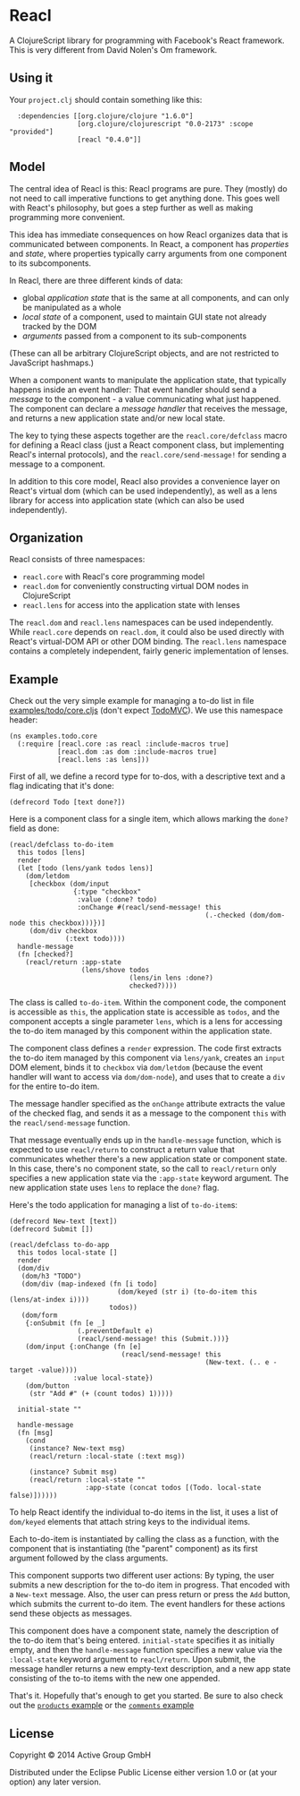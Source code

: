 # Reacl

A ClojureScript library for programming with Facebook's React
framework.  This is very different from David Nolen's Om framework.

## Using it

Your `project.clj` should contain something like this:

	  :dependencies [[org.clojure/clojure "1.6.0"]
					 [org.clojure/clojurescript "0.0-2173" :scope "provided"]
					 [reacl "0.4.0"]]

## Model

The central idea of Reacl is this: Reacl programs are pure.  They
(mostly) do not need to call imperative functions to get anything
done.  This goes well with React's philosophy, but goes a step further
as well as making programming more convenient.

This idea has immediate consequences on how Reacl organizes data that
is communicated between components.  In React, a component has
*properties* and *state*, where properties typically carry arguments
from one component to its subcomponents.

In Reacl, there are three different kinds of data:

- global *application state* that is the same at all components, and
  can only be manipulated as a whole
- *local state* of a component, used to maintain GUI state not already
  tracked by the DOM
- *arguments* passed from a component to its sub-components

(These can all be arbitrary ClojureScript objects, and are not
restricted to JavaScript hashmaps.)

When a component wants to manipulate the application state, that
typically happens inside an event handler: That event handler should
send a *message* to the component - a value communicating what just
happened.  The component can declare a *message handler* that receives
the message, and returns a new application state and/or new local
state.

The key to tying these aspects together are the `reacl.core/defclass`
macro for defining a Reacl class (just a React component class, but
implementing Reacl's internal protocols), and the
`reacl.core/send-message!` for sending a message to a component.

In addition to this core model, Reacl also provides a convenience
layer on React's virtual dom (which can be used independently), as
well as a lens library for access into application state (which can
also be used independently).

## Organization

Reacl consists of three namespaces:

- `reacl.core` with Reacl's core programming model
- `reacl.dom` for conveniently constructing virtual DOM nodes in
  ClojureScript
- `reacl.lens` for access into the application state with lenses

The `reacl.dom` and `reacl.lens` namespaces can be used independently.
While `reacl.core` depends on `reacl.dom`, it could also be used
directly with React's virtual-DOM API or other DOM binding.  The
`reacl.lens` namespace contains a completely independent, fairly
generic implementation of lenses.

## Example

Check out the very simple example for managing a to-do list in file
[examples/todo/core.cljs](examples/todo/core.cljs)
(don't
expect [TodoMVC](http://todomvc.com/)).  We use this namespace header:

	(ns examples.todo.core
	  (:require [reacl.core :as reacl :include-macros true]
				[reacl.dom :as dom :include-macros true]
				[reacl.lens :as lens]))

First of all, we define a record type for to-dos, with a descriptive
text and a flag indicating that it's done:

    (defrecord Todo [text done?])
    
Here is a component class for a single item, which allows marking the
`done?` field as done:

	(reacl/defclass to-do-item
	  this todos [lens]
	  render
	  (let [todo (lens/yank todos lens)]
		(dom/letdom
		 [checkbox (dom/input
					{:type "checkbox"
					 :value (:done? todo)
					 :onChange #(reacl/send-message! this
													 (.-checked (dom/dom-node this checkbox)))})]
		 (dom/div checkbox
				  (:text todo))))
	  handle-message
	  (fn [checked?]
		(reacl/return :app-state
					  (lens/shove todos
								  (lens/in lens :done?)
								  checked?))))

The class is called `to-do-item`.  Within the component code, the
component is accessible as `this`, the application state is accessible
as `todos`, and the component accepts a single parameter `lens`, which
is a lens for accessing the to-do item managed by this component
within the application state.

The component class defines a `render` expression.  The code first
extracts the to-do item managed by this component via `lens/yank`,
creates an `input` DOM element, binds it to `checkbox` via
`dom/letdom` (because the event handler will want to access via
`dom/dom-node`), and uses that to create a `div` for the entire to-do
item.

The message handler specified as the `onChange` attribute extracts the
value of the checked flag, and sends it as a message to the component
`this` with the `reacl/send-message` function.

That message eventually ends up in the `handle-message` function,
which is expected to use `reacl/return` to construct a return value
that communicates whether there's a new application state or component
state.  In this case, there's no component state, so the call to
`reacl/return` only specifies a new application state via the
`:app-state` keyword argument.  The new application state uses `lens`
to replace the `done?` flag.

Here's the todo application for managing a list of `to-do-item`s:

	(defrecord New-text [text])
	(defrecord Submit [])

	(reacl/defclass to-do-app
	  this todos local-state []
	  render
	  (dom/div
	   (dom/h3 "TODO")
	   (dom/div (map-indexed (fn [i todo]
							   (dom/keyed (str i) (to-do-item this (lens/at-index i))))
							 todos))
	   (dom/form
		{:onSubmit (fn [e _]
					 (.preventDefault e)
					 (reacl/send-message! this (Submit.)))}
		(dom/input {:onChange (fn [e]
								(reacl/send-message! this
													 (New-text. (.. e -target -value))))
					:value local-state})
		(dom/button
		 (str "Add #" (+ (count todos) 1)))))

	  initial-state ""

	  handle-message
	  (fn [msg]
		(cond
		 (instance? New-text msg)
		 (reacl/return :local-state (:text msg))

		 (instance? Submit msg)
		 (reacl/return :local-state ""
					   :app-state (concat todos [(Todo. local-state false)])))))
				   
To help React identify the individual to-do items in the list, it uses
a list of `dom/keyed` elements that attach string keys to the
individual items.

Each to-do-item is instantiated by calling the class as a function,
with the component that is instantiating (the "parent" component) as
its first argument followed by the class arguments.

This component supports two different user actions: By typing, the
user submits a new description for the to-do item in progress.  That
encoded with a `New-text` message.  Also, the user can press return or
press the `Add` button, which submits the current to-do item.  The
event handlers for these actions send these objects as messages.

This component does have a component state, namely the description of
the to-do item that's being entered.  `initial-state` specifies it as
initially empty, and then the `handle-message` function specifies a
new value via the `:local-state` keyword argument to `reacl/return`.
Upon submit, the message handler returns a new empty-text description,
and a new app state consisting of the to-to items with the new one
appended.

That's it.  Hopefully that's enough to get you started.  Be sure to
also check out the [`products` example](examples/products/core.cljs)
or the [`comments` example](examples/comments/core.cljs)

## License

Copyright © 2014 Active Group GmbH

Distributed under the Eclipse Public License either version 1.0 or (at
your option) any later version.
